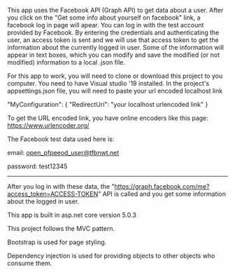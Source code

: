 This app uses the Facebook API (Graph API) to get data about a user. After you click on the "Get some info about yourself on facebook" link, a facebook log in page will apear. You can log in with the test account provided by Facebook. By entering the credentials and authenticating the user, an access token is sent and we will use that access token to get the information about the currently logged in user. Some of the information will appear in text boxes, which you can modify and save the modified (or not modified) information to a local .json file.

For this app to work, you will need to clone or download this project to you computer. You need to have Visual studio '19 installed. In the project's appsettings.json file, you will need to paste your url encoded localhost link

"MyConfiguration": { "RedirectUri": "your localhost urlencoded link" }

To get the URL encoded link, you have online encoders like this page: https://www.urlencoder.org/

The Facebook test data used here is:

email: open_pfpeeod_user@tfbnwt.net

password: test12345

------
After you log in with these data, the "https://graph.facebook.com/me?access_token=ACCESS-TOKEN" API is called and you get some information about the logged in user.

This app is built in asp.net core version 5.0.3

This project follows the MVC pattern.

Bootstrap is used for page styling.

Dependency injection is used for providing objects to other objects who consume them.
